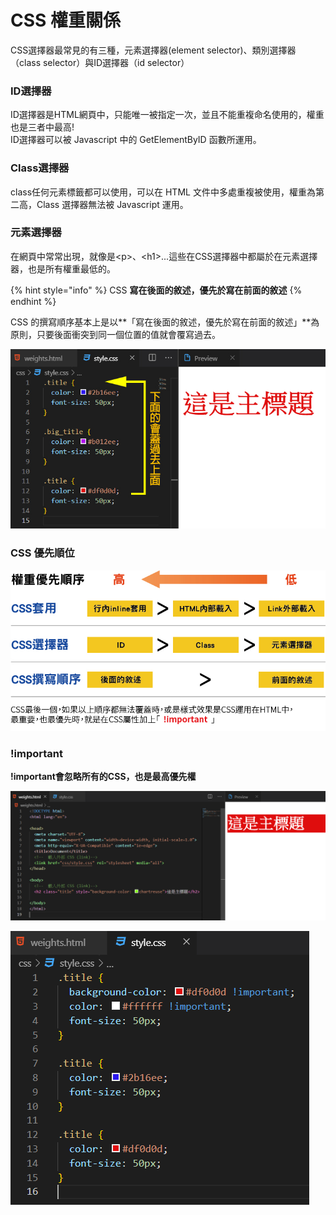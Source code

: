 # CSS 權重關係

CSS選擇器最常見的有三種，元素選擇器\(element selector\)、類別選擇器（class selector）與ID選擇器（id selector）

### ID選擇器

ID選擇器是HTML網頁中，只能唯一被指定一次，並且不能重複命名使用的，權重也是三者中最高!  
ID選擇器可以被 Javascript 中的 GetElementByID 函數所運用。

### Class選擇器 

 class任何元素標籤都可以使用，可以在 HTML 文件中多處重複被使用，權重為第二高，Class 選擇器無法被 Javascript 運用。

### 元素選擇器

在網頁中常常出現，就像是&lt;p&gt;、&lt;h1&gt;...這些在CSS選擇器中都屬於在元素選擇器，也是所有權重最低的。

{% hint style="info" %}
CSS **寫在後面的敘述，優先於寫在前面的敘述**
{% endhint %}

 CSS 的撰寫順序基本上是以**「寫在後面的敘述，優先於寫在前面的敘述」**為原則，只要後面衝突到同一個位置的值就會覆寫過去。

![](../.gitbook/assets/s4.jpg)

### CSS 優先順位

![](../.gitbook/assets/quan-zhong.jpg)

###  **!important**

 **!important會忽略所有的CSS，也是最高優先權**

![](../.gitbook/assets/image%20%288%29.png)

![](../.gitbook/assets/image%20%283%29.png)

